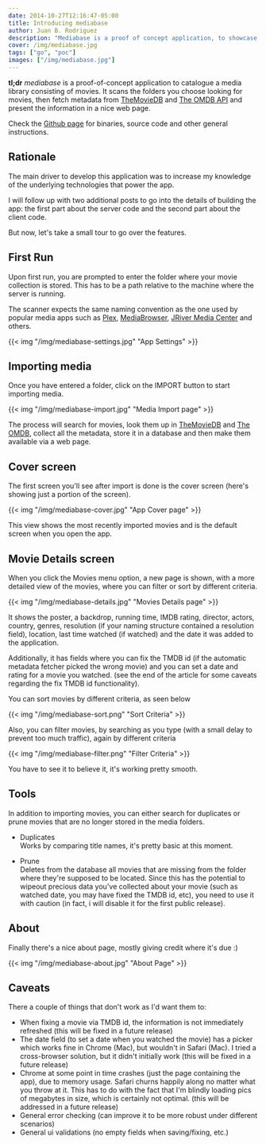 ```yaml
---
date: 2014-10-27T12:16:47-05:00
title: Introducing mediabase
author: Juan B. Rodriguez
description: "Mediabase is a proof of concept application, to showcase how to build a decoupled web application, using Go as back end and AngularJS as front end."
cover: /img/mediabase.jpg
tags: ["go", "poc"]
images: ["/img/mediabase.jpg"]
---
```


**tl;dr** _mediabase_ is a proof-of-concept application to catalogue a media library consisting of movies. It scans the folders you choose looking for movies, then fetch metadata from [TheMovieDB](https://www.themoviedb.org) and [The OMDB API](https://www.omdbapi.com) and present the information in a nice web page.

Check the [Github page](https://github.com/apertoire/mediabase) for binaries, source code and other general instructions.

## Rationale

The main driver to develop this application was to increase my knowledge of the underlying technologies that power the app.

I will follow up with two additional posts to go into the details of building the app: the first part about the server code and the second part about the client code.

But now, let's take a small tour to go over the features.

## First Run

Upon first run, you are prompted to enter the folder where your movie collection is stored. This has to be a path relative to the machine where the server is running.

The scanner expects the same naming convention as the one used by popular media apps such as [Plex](https://plex.tv), [MediaBrowser](https://mediabrowser.tv), [JRiver Media Center](https://www.jriver.com) and others.

{{< img "/img/mediabase-settings.jpg" "App Settings" >}}

## Importing media

Once you have entered a folder, click on the IMPORT button to start importing media.

{{< img "/img/mediabase-import.jpg" "Media Import page" >}}

The process will search for movies, look them up in [TheMovieDB](https://www.themoviedb.org) and [The OMDB](https://www.omdbapi.com), collect all the metadata, store it in a database and then make them available via a web page.

## Cover screen

The first screen you'll see after import is done is the cover screen (here's showing just a portion of the screen).

{{< img "/img/mediabase-cover.jpg" "App Cover page" >}}

This view shows the most recently imported movies and is the default screen when you open the app.

## Movie Details screen

When you click the Movies menu option, a new page is shown, with a more detailed view of the movies, where you can filter or sort by different criteria.

{{< img "/img/mediabase-details.jpg" "Movies Details page" >}}

It shows the poster, a backdrop, running time, IMDB rating, director, actors, country, genres, resolution (if your naming structure contained a resolution field), location, last time watched (if watched) and the date it was added to the application.

Additionally, it has fields where you can fix the TMDB id (if the automatic metadata fetcher picked the wrong movie) and you can set a date and rating for a movie you watched. (see the end of the article for some caveats regarding the fix TMDB id functionality).

You can sort movies by different criteria, as seen below

{{< img "/img/mediabase-sort.png" "Sort Criteria" >}}

Also, you can filter movies, by searching as you type (with a small delay to prevent too much traffic), again by different criteria

{{< img "/img/mediabase-filter.png" "Filter Criteria" >}}

You have to see it to believe it, it's working pretty smooth.

## Tools

In addition to importing movies, you can either search for duplicates or prune movies that are no longer stored in the media folders.

- Duplicates<br>
  Works by comparing title names, it's pretty basic at this moment.

- Prune<br>
  Deletes from the database all movies that are missing from the folder where they're supposed to be located. Since this has the potential to wipeout precious data you've collected about your movie (such as watched date, you may have fixed the TMDB id, etc), you need to use it with caution (in fact, i will disable it for the first public release).

## About

Finally there's a nice about page, mostly giving credit where it's due :)

{{< img "/img/mediabase-about.jpg" "About Page" >}}

## Caveats

There a couple of things that don't work as I'd want them to:

- When fixing a movie via TMDB id, the information is not immediately refreshed (this will be fixed in a future release)
- The date field (to set a date when you watched the movie) has a picker which works fine in Chrome (Mac), but wouldn't in Safari (Mac). I tried a cross-browser solution, but it didn't initially work (this will be fixed in a future release)
- Chrome at some point in time crashes (just the page containing the app), due to memory usage. Safari churns happily along no matter what you throw at it. This has to do with the fact that I'm blindly loading pics of megabytes in size, which is certainly not optimal. (this will be addressed in a future release)
- General error checking (can improve it to be more robust under different scenarios)
- General ui validations (no empty fields when saving/fixing, etc.)
